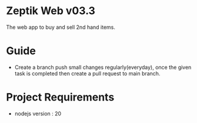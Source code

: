 # Zeptik Web v03.3

The web app to buy and sell 2nd hand items.  

# Guide

- Create a branch push small changes regularly(everyday), once the given task is completed then create a pull request to main branch.

# Project Requirements

- nodejs version : 20

